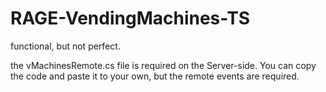 # RAGE-VendingMachines-TS
functional, but not perfect. 

the vMachinesRemote.cs file is required on the Server-side. You can copy the code and paste it to your own, but the remote events are required. 
